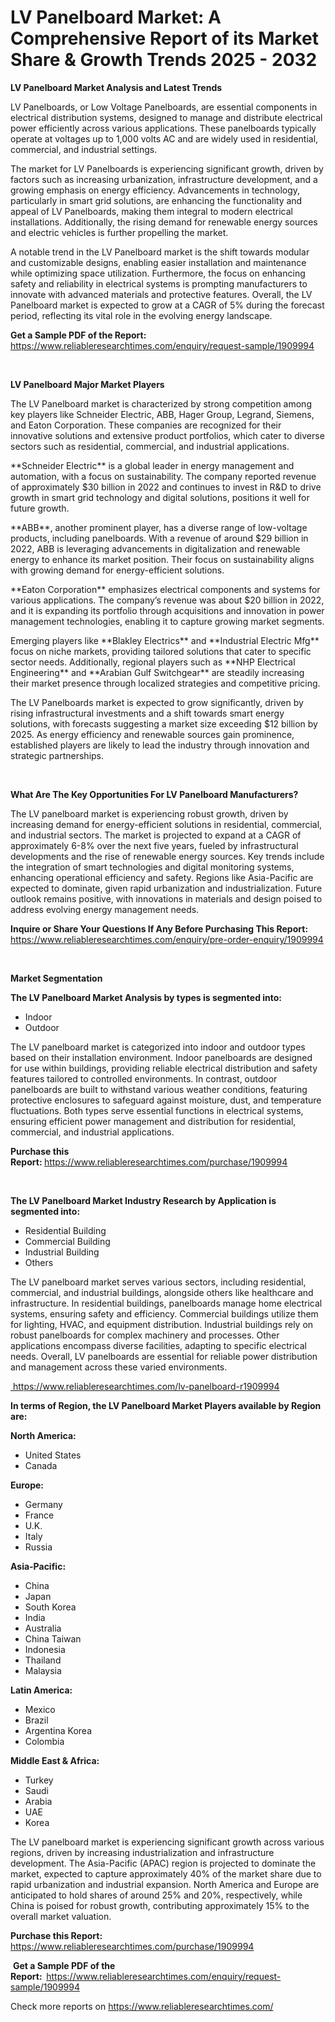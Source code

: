 <p><h1>LV Panelboard Market: A Comprehensive Report of its Market Share & Growth Trends 2025 - 2032</h1></p><p><strong>LV Panelboard Market Analysis and Latest Trends</strong></p>
<p><p>LV Panelboards, or Low Voltage Panelboards, are essential components in electrical distribution systems, designed to manage and distribute electrical power efficiently across various applications. These panelboards typically operate at voltages up to 1,000 volts AC and are widely used in residential, commercial, and industrial settings.</p><p>The market for LV Panelboards is experiencing significant growth, driven by factors such as increasing urbanization, infrastructure development, and a growing emphasis on energy efficiency. Advancements in technology, particularly in smart grid solutions, are enhancing the functionality and appeal of LV Panelboards, making them integral to modern electrical installations. Additionally, the rising demand for renewable energy sources and electric vehicles is further propelling the market.</p><p>A notable trend in the LV Panelboard market is the shift towards modular and customizable designs, enabling easier installation and maintenance while optimizing space utilization. Furthermore, the focus on enhancing safety and reliability in electrical systems is prompting manufacturers to innovate with advanced materials and protective features. Overall, the LV Panelboard market is expected to grow at a CAGR of 5% during the forecast period, reflecting its vital role in the evolving energy landscape.</p></p>
<p><strong>Get a Sample PDF of the Report:&nbsp;</strong> <a href="https://www.reliableresearchtimes.com/enquiry/request-sample/1909994?utm_campaign=2440&utm_medium=2&utm_source=Github&utm_content=ia&utm_term=14022025&utm_id=lv-panelboard">https://www.reliableresearchtimes.com/enquiry/request-sample/1909994</a></p>
<p>&nbsp;</p>
<p><strong>LV Panelboard Major Market Players</strong></p>
<p><p>The LV Panelboard market is characterized by strong competition among key players like Schneider Electric, ABB, Hager Group, Legrand, Siemens, and Eaton Corporation. These companies are recognized for their innovative solutions and extensive product portfolios, which cater to diverse sectors such as residential, commercial, and industrial applications.</p><p>**Schneider Electric** is a global leader in energy management and automation, with a focus on sustainability. The company reported revenue of approximately $30 billion in 2022 and continues to invest in R&D to drive growth in smart grid technology and digital solutions, positions it well for future growth.</p><p>**ABB**, another prominent player, has a diverse range of low-voltage products, including panelboards. With a revenue of around $29 billion in 2022, ABB is leveraging advancements in digitalization and renewable energy to enhance its market position. Their focus on sustainability aligns with growing demand for energy-efficient solutions.</p><p>**Eaton Corporation** emphasizes electrical components and systems for various applications. The company’s revenue was about $20 billion in 2022, and it is expanding its portfolio through acquisitions and innovation in power management technologies, enabling it to capture growing market segments.</p><p>Emerging players like **Blakley Electrics** and **Industrial Electric Mfg** focus on niche markets, providing tailored solutions that cater to specific sector needs. Additionally, regional players such as **NHP Electrical Engineering** and **Arabian Gulf Switchgear** are steadily increasing their market presence through localized strategies and competitive pricing.</p><p>The LV Panelboards market is expected to grow significantly, driven by rising infrastructural investments and a shift towards smart energy solutions, with forecasts suggesting a market size exceeding $12 billion by 2025. As energy efficiency and renewable sources gain prominence, established players are likely to lead the industry through innovation and strategic partnerships.</p></p>
<p>&nbsp;</p>
<p><strong>What Are The Key Opportunities For LV Panelboard Manufacturers?</strong></p>
<p><p>The LV panelboard market is experiencing robust growth, driven by increasing demand for energy-efficient solutions in residential, commercial, and industrial sectors. The market is projected to expand at a CAGR of approximately 6-8% over the next five years, fueled by infrastructural developments and the rise of renewable energy sources. Key trends include the integration of smart technologies and digital monitoring systems, enhancing operational efficiency and safety. Regions like Asia-Pacific are expected to dominate, given rapid urbanization and industrialization. Future outlook remains positive, with innovations in materials and design poised to address evolving energy management needs.</p></p>
<p><strong>Inquire or Share Your Questions If Any Before Purchasing This Report:</strong> <a href="https://www.reliableresearchtimes.com/enquiry/pre-order-enquiry/1909994?utm_campaign=2440&utm_medium=2&utm_source=Github&utm_content=ia&utm_term=14022025&utm_id=lv-panelboard">https://www.reliableresearchtimes.com/enquiry/pre-order-enquiry/1909994</a></p>
<p>&nbsp;</p>
<p><strong>Market Segmentation</strong></p>
<p><strong>The LV Panelboard Market Analysis by types is segmented into:</strong></p>
<p><ul><li>Indoor</li><li>Outdoor</li></ul></p>
<p><p>The LV panelboard market is categorized into indoor and outdoor types based on their installation environment. Indoor panelboards are designed for use within buildings, providing reliable electrical distribution and safety features tailored to controlled environments. In contrast, outdoor panelboards are built to withstand various weather conditions, featuring protective enclosures to safeguard against moisture, dust, and temperature fluctuations. Both types serve essential functions in electrical systems, ensuring efficient power management and distribution for residential, commercial, and industrial applications.</p></p>
<p><strong>Purchase this Report:&nbsp;</strong><a href="https://www.reliableresearchtimes.com/purchase/1909994?utm_campaign=2440&utm_medium=2&utm_source=Github&utm_content=ia&utm_term=14022025&utm_id=lv-panelboard">https://www.reliableresearchtimes.com/purchase/1909994</a></p>
<p>&nbsp;</p>
<p><strong>The LV Panelboard Market Industry Research by Application is segmented into:</strong></p>
<p><ul><li>Residential Building</li><li>Commercial Building</li><li>Industrial Building</li><li>Others</li></ul></p>
<p><p>The LV panelboard market serves various sectors, including residential, commercial, and industrial buildings, alongside others like healthcare and infrastructure. In residential buildings, panelboards manage home electrical systems, ensuring safety and efficiency. Commercial buildings utilize them for lighting, HVAC, and equipment distribution. Industrial buildings rely on robust panelboards for complex machinery and processes. Other applications encompass diverse facilities, adapting to specific electrical needs. Overall, LV panelboards are essential for reliable power distribution and management across these varied environments.</p></p>
<p><a href="https://www.reliableresearchtimes.com/lv-panelboard-r1909994?utm_campaign=2440&utm_medium=2&utm_source=Github&utm_content=ia&utm_term=14022025&utm_id=lv-panelboard">&nbsp;https://www.reliableresearchtimes.com/lv-panelboard-r1909994</a></p>
<p><strong>In terms of Region, the LV Panelboard Market Players available by Region are:</strong></p>
<p>
    <p> <strong> North America: </strong>
        <ul>
            <li>United States</li>
            <li>Canada</li>
        </ul>
        </p> 
    <p> <strong> Europe: </strong>
        <ul>
            <li>Germany</li>
            <li>France</li>
            <li>U.K.</li>
            <li>Italy</li>
            <li>Russia</li>
        </ul>
        </p> 
    <p> <strong> Asia-Pacific: </strong>
        <ul>
            <li>China</li>
            <li>Japan</li>
            <li>South Korea</li>
            <li>India</li>
            <li>Australia</li>
            <li>China Taiwan</li>
            <li>Indonesia</li>
            <li>Thailand</li>
            <li>Malaysia</li>
        </ul>
        </p> 
    <p> <strong> Latin America: </strong>
        <ul>
            <li>Mexico</li>
            <li>Brazil</li>
            <li>Argentina Korea</li>
            <li>Colombia</li>
        </ul>
        </p> 
    <p> <strong> Middle East & Africa: </strong>
        <ul>
            <li>Turkey</li>
            <li>Saudi</li>
            <li>Arabia</li>
            <li>UAE</li>
            <li>Korea</li>
        </ul>
    </p>
    </p>
<p><p>The LV panelboard market is experiencing significant growth across various regions, driven by increasing industrialization and infrastructure development. The Asia-Pacific (APAC) region is projected to dominate the market, expected to capture approximately 40% of the market share due to rapid urbanization and industrial expansion. North America and Europe are anticipated to hold shares of around 25% and 20%, respectively, while China is poised for robust growth, contributing approximately 15% to the overall market valuation.</p></p>
<p><strong>Purchase this Report: </strong><a href="https://www.reliableresearchtimes.com/purchase/1909994?utm_campaign=2440&utm_medium=2&utm_source=Github&utm_content=ia&utm_term=14022025&utm_id=lv-panelboard">https://www.reliableresearchtimes.com/purchase/1909994</a></p>
<p>&nbsp;<strong>Get a Sample PDF of the Report:&nbsp;&nbsp;</strong><a href="https://www.reliableresearchtimes.com/enquiry/request-sample/1909994?utm_campaign=2440&utm_medium=2&utm_source=Github&utm_content=ia&utm_term=14022025&utm_id=lv-panelboard">https://www.reliableresearchtimes.com/enquiry/request-sample/1909994</a></p>
<p><strong></strong></p>
<p>Check more reports on <a href="https://www.reliableresearchtimes.com/?utm_campaign=2440&utm_medium=2&utm_source=Github&utm_content=ia&utm_term=14022025&utm_id=lv-panelboard">https://www.reliableresearchtimes.com/</a></p>